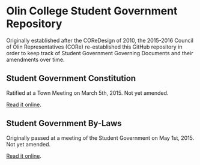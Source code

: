 # Olin College Student Government Repository
Originally established after the COReDesign of 2010, the 2015-2016 Council of Olin Representatives (CORe) re-established this GitHub repository in order to keep track of Student Government Governing Documents and their amendments over time.

## Student Government Constitution
Ratified at a Town Meeting on March 5th, 2015.
Not yet amended.

[Read it online](https://github.com/olin/studentgovernment/master/student_government_constitution.md).

## Student Government By-Laws
Originally passed at a meeting of the Student Government on May 1st, 2015.
Not yet amended.

[Read it online](https://github.com/olin/studentgovernment/master/student_government_bylaws.md).